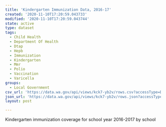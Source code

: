 ```yaml
---
title: 'Kindergarten Immunization Data, 2016-17'
created: '2020-11-10T17:20:59.043733'
modified: '2020-11-10T17:20:59.043744'
state: active
type: dataset
tags:
  - Child Health
  - Department Of Health
  - Dtap
  - Hepb
  - Immunization
  - Kindergarten
  - Mmr
  - Polio
  - Vaccination
  - Varicella
groups:
  - Local Government
csv_url: 'https://data.wa.gov/api/views/kck7-yb2v/rows.csv?accessType=DOWNLOAD'
json_url: 'https://data.wa.gov/api/views/kck7-yb2v/rows.json?accessType=DOWNLOAD'
layout: post

---
```

Kindergarten immunization coverage for school year 2016-2017 by school
